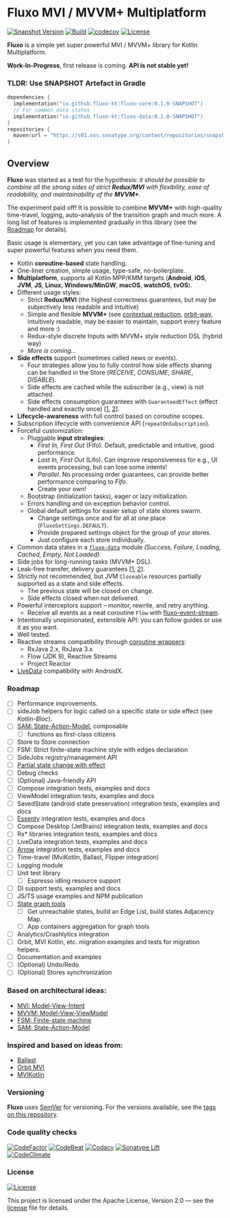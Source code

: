 # Fluxo MVI / MVVM+ Multiplatform

[![Snapshot Version](https://img.shields.io/nexus/s/https/s01.oss.sonatype.org/io.github.fluxo-kt/fluxo-core.svg)](https://s01.oss.sonatype.org/content/repositories/snapshots/io/github/fluxo-kt/)
[![Build](../../actions/workflows/build.yml/badge.svg)](../../actions/workflows/build.yml)
[![codecov](https://codecov.io/gh/fluxo-kt/fluxo-mvi/branch/main/graph/badge.svg?token=LKCNVWR8QC)](https://codecov.io/gh/fluxo-kt/fluxo-mvi)
[![License](https://img.shields.io/badge/License-Apache%202.0-blue.svg)](LICENSE)

**Fluxo** is a simple yet super powerful MVI / MVVM+ library for Kotlin Multiplatform.

**Work-In-Progress**, first release is coming. **API is not stable yet!**

### TLDR: Use SNAPSHOT Artefact in Gradle

```kotlin
dependencies {
  implementation("io.github.fluxo-kt:fluxo-core:0.1.0-SNAPSHOT")
  // For common data states
  implementation("io.github.fluxo-kt:fluxo-data:0.1.0-SNAPSHOT")
}
repositories {
  maven(url = "https://s01.oss.sonatype.org/content/repositories/snapshots/")
}
```

## Overview

**Fluxo** was started as a test for the hypothesis:
_it should be possible to combine all the strong sides of strict **Redux/MVI** with flexibility,
ease of readability, and maintainability of the **MVVM+**._

The experiment paid off!
It is possible to combine **MVVM+** with high-quality time-travel, logging,
auto-analysis of the transition graph and much more.
A long list of features is implemented gradually in this library (see the [Roadmap](#roadmap) for details).

Basic usage is elementary, yet you can take advantage of fine-tuning and super powerful features when you need them.

* Kotlin **coroutine-based** state handling.
* One-liner creation, simple usage, type-safe, no-boilerplate.
* **Multiplatform**, supports all Kotlin MPP/KMM targets (**Android**, **iOS**, **JVM**,
  **JS**, **Linux**, **Windows/MinGW**, **macOS**, **watchOS**, **tvOS**).
* Different usage styles:
  * Strict **Redux/MVI** (the highest correctness guarantees, but may be subjectively less readable and intuitive)
  * Simple and flexible **MVVM+**
    (see [contextual reduction](https://dev.to/feresr/a-case-against-the-mvi-architecture-pattern-1add),
    [orbit-way](https://github.com/orbit-mvi/orbit-mvi#what-is-orbit), intuitively readable, may be easier
    to maintain, support every feature and more :)
  * Redux-style discrete Inputs with MVVM+ style reduction DSL (hybrid way)
  * _More is coming…_
* **Side effects** support (sometimes called news or events).
  * Four strategies allow you to fully control how side effects sharing can be handled in the Store
    (_RECEIVE_, _CONSUME_, _SHARE_, _DISABLE_).
  * Side effects are cached while the subscriber (e.g., view) is not attached.
  * Side effects consumption guarantees with `GuaranteedEffect` (effect handled and exactly
    once) [[1](https://github.com/Kotlin/kotlinx.coroutines/issues/2886),
    [2](https://medium.com/androiddevelopers/livedata-with-snackbar-navigation-and-other-events-the-singleliveevent-case-ac2622673150)].
* **Lifecycle-awareness** with full control based on coroutine scopes.
* Subscription lifecycle with convenience API (`repeatOnSubscription`).
* Forceful customization:
  * Pluggable **input strategies**:
    * _First In, First Out_ (Fifo). Default, predictable and intuitive, good performance.
    * _Last In, First Out_ (Lifo). Can improve responsiveness for e.g., UI events processing, but can lose some intents!
    * _Parallel_. No processing order guarantees, can provide better performance comparing to _Fifo_.
    * Create your own!
  * Bootstrap (initialization tasks), eager or lazy initialization.
  * Errors handling and on exception behavior control.
  * Global default settings for easier setup of state stores swarm.
    * Change settings once and for all at one place (`FluxoSettings.DEFAULT`).
    * Provide prepared settings object for the group of your stores.
    * Just configure each store individually.
* Common data states in a [`fluxo-data`](fluxo-data) module *(Success, Failure, Loading, Cached, Empty, Not Loaded)*.
* Side jobs for long-running tasks (MVVM+ DSL).
* Leak-free transfer, delivery
  guarantees [[1](https://github.com/Kotlin/kotlinx.coroutines/issues/1936), [2](https://gmk57.medium.com/unfortunately-events-may-be-dropped-if-channel-receiveasflow-cfe78ae29004)].
* Strictly not recommended, but JVM `Closeable` resources partially supported as a state and side effects.
  * The previous state will be closed on change.
  * Side effects closed when not delivered.
* Powerful interceptors support – monitor, rewrite, and retry anything.
  * Receive all events as a neat coroutine `Flow` with [fluxo-event-stream](`fluxo-event-stream`).
* Intentionally unopinionated, extensible API: you can follow guides or use it as you want.
* Well tested.
* Reactive streams compatibility
  through [coroutine wrappers](https://github.com/Kotlin/kotlinx.coroutines/tree/master/reactive):
  * RxJava 2.x, RxJava 3.x
  * Flow (JDK 9), Reactive Streams
  * Project Reactor
* [LiveData](https://developer.android.com/topic/libraries/architecture/coroutines#livedata) compatibility with
  AndroidX.

### Roadmap

* [ ] Performance improvements.
* [ ] sideJob helpers for logic called on a specific state or side effect (see _Kotlin-Bloc_).
* [ ] [SAM: State-Action-Model](https://sam.js.org/), composable
  * [ ] functions as first-class citizens
* [ ] Store to Store connection
* [ ] FSM: Strict finite-state machine style with edges declaration
* [ ] SideJobs registry/management API
* [ ] [Partial state change with effect](https://github.com/uniflow-kt/uniflow-kt/blob/master/doc/notify_update.md)
* [ ] Debug checks
* [ ] \(Optional) Java-friendly API
* [ ] Compose integration tests, examples and docs
* [ ] ViewModel integration tests, examples and docs
* [ ] SavedState (android state preservation) integration tests, examples and docs
* [ ] [Essenty](https://github.com/arkivanov/Essenty) integration tests, examples and docs
* [ ] Compose Desktop (JetBrains) integration tests, examples and docs
* [ ] Rx* libraries integration tests, examples and docs
* [ ] LiveData integration tests, examples and docs
* [ ] [Arrow](https://arrow-kt.io/) integration tests, examples and docs
* [ ] Time-travel (MviKotlin, Ballast, Flipper integration)
* [ ] Logging module
* [ ] Unit test library
  * [ ] Espresso idling resource support
* [ ] DI support tests, examples and docs
* [ ] JS/TS usage examples and NPM publication
* [ ] [State graph tools](https://github.com/Kontur-Mobile/VisualFSM#tools-of-visualfsm)
  * [ ] Get unreachable states, build an Edge List, build states Adjacency Map.
  * [ ] App containers aggregation for graph tools
* [ ] Analytics/Crashlytics integration
* [ ] Orbit, MVI Kotlin, etc. migration examples and tests for migration helpers.
* [ ] Documentation and examples
* [ ] \(Optional) Undo/Redo
* [ ] \(Optional) Stores synchronization

### Based on architectural ideas:

* [MVI: Model-View-Intent](http://hannesdorfmann.com/android/model-view-intent/)
* [MVVM: Model-View-ViewModel](https://en.wikipedia.org/wiki/Model%E2%80%93view%E2%80%93viewmodel)
* [FSM: Finite-state machine](https://en.wikipedia.org/wiki/Finite-state_machine)
* [SAM: State-Action-Model](https://sam.js.org/)

### Inspired and based on ideas from:

* [Ballast](https://github.com/copper-leaf/ballast)
* [Orbit MVI](https://github.com/orbit-mvi/orbit-mvi)
* [MVIKotlin](https://github.com/arkivanov/MVIKotlin)

### Versioning

**Fluxo** uses [SemVer](http://semver.org/) for versioning. For the versions
available, see the [tags on this repository](../../tags).

### Code quality checks

[![CodeFactor](https://www.codefactor.io/repository/github/fluxo-kt/fluxo-mvi/badge/main)](https://www.codefactor.io/repository/github/fluxo-kt/fluxo-mvi/overview/main)
[![CodeBeat](https://codebeat.co/badges/5ed83de6-f399-4880-9a94-d42d1ab43b89)](https://codebeat.co/projects/github-com-fluxo-kt-fluxo-mvi-main)
[![Codacy](https://app.codacy.com/project/badge/Grade/ea7dfbbaf83441eea468f4f083604280)](https://www.codacy.com/gh/fluxo-kt/fluxo-mvi/dashboard?utm_source=github.com&amp;utm_medium=referral&amp;utm_content=fluxo-kt/fluxo-mvi&amp;utm_campaign=Badge_Grade)
[![Sonatype Lift](https://img.shields.io/badge/Sonatype-Lift-green)](https://lift.sonatype.com/results/github.com/fluxo-kt/fluxo-mvi)
<br>
[![CodeClimate](https://api.codeclimate.com/v1/badges/af292519a2481f9a47a6/maintainability)](https://codeclimate.com/github/fluxo-kt/fluxo-mvi/maintainability)

### License

[![License](https://img.shields.io/badge/License-Apache%202.0-blue.svg)](LICENSE)

This project is licensed under the Apache License, Version 2.0 — see the
[license](LICENSE) file for details.
